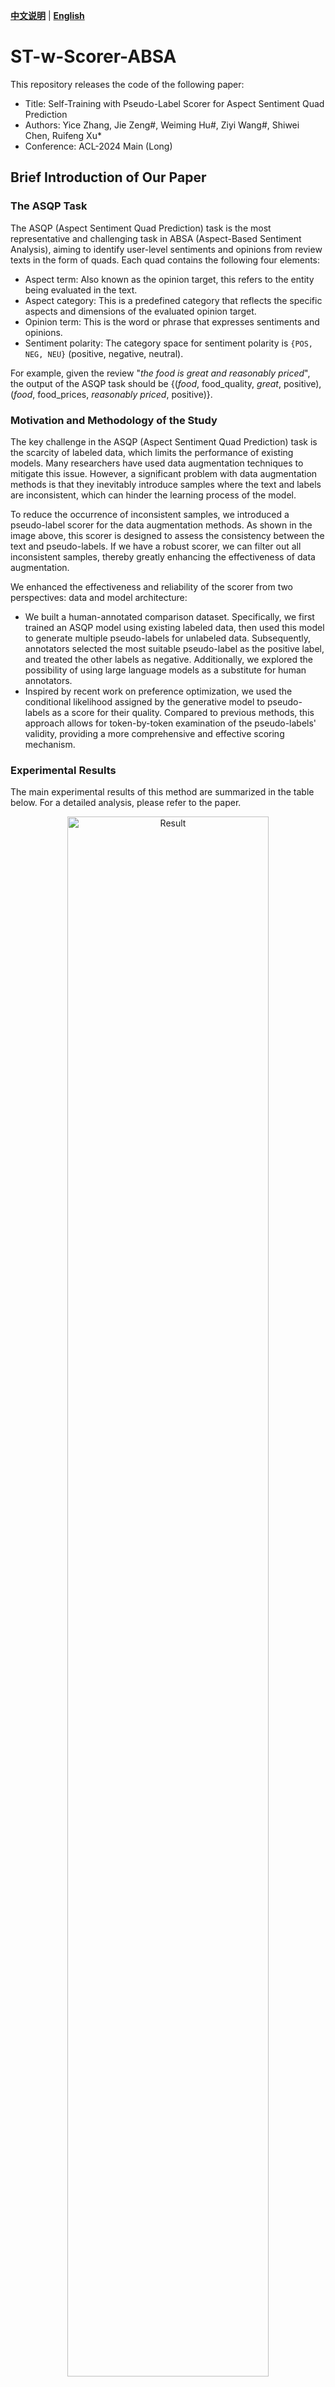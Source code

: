 [**中文说明**](https://github.com/HITSZ-HLT/ST-w-Scorer-ABSA/) | [**English**](https://github.com/HITSZ-HLT/ST-w-Scorer-ABSA/blob/master/README_EN.md)

# ST-w-Scorer-ABSA

This repository releases the code of the following paper:
- Title: Self-Training with Pseudo-Label Scorer for Aspect Sentiment Quad Prediction
- Authors: Yice Zhang, Jie Zeng#, Weiming Hu#, Ziyi Wang#, Shiwei Chen, Ruifeng Xu*
- Conference: ACL-2024 Main (Long)

## Brief Introduction of Our Paper

### The ASQP Task

The ASQP (Aspect Sentiment Quad Prediction) task is the most representative and challenging task in ABSA (Aspect-Based Sentiment Analysis), aiming to identify user-level sentiments and opinions from review texts in the form of quads. Each quad contains the following four elements:
- Aspect term: Also known as the opinion target, this refers to the entity being evaluated in the text.
- Aspect category: This is a predefined category that reflects the specific aspects and dimensions of the evaluated opinion target.
- Opinion term: This is the word or phrase that expresses sentiments and opinions.
- Sentiment polarity: The category space for sentiment polarity is `{POS, NEG, NEU}` (positive, negative, neutral).

For example, given the review "_the food is great and reasonably priced_", the output of the ASQP task should be {(_food_, food_quality, _great_, positive), (_food_, food_prices, _reasonably priced_, positive)}.

### Motivation and Methodology of the Study

The key challenge in the ASQP (Aspect Sentiment Quad Prediction) task is the scarcity of labeled data, which limits the performance of existing models. Many researchers have used data augmentation techniques to mitigate this issue. However, a significant problem with data augmentation methods is that they inevitably introduce samples where the text and labels are inconsistent, which can hinder the learning process of the model.

To reduce the occurrence of inconsistent samples, we introduced a pseudo-label scorer for the data augmentation methods. As shown in the image above, this scorer is designed to assess the consistency between the text and pseudo-labels. If we have a robust scorer, we can filter out all inconsistent samples, thereby greatly enhancing the effectiveness of data augmentation.

We enhanced the effectiveness and reliability of the scorer from two perspectives: data and model architecture:
- We built a human-annotated comparison dataset. Specifically, we first trained an ASQP model using existing labeled data, then used this model to generate multiple pseudo-labels for unlabeled data. Subsequently, annotators selected the most suitable pseudo-label as the positive label, and treated the other labels as negative. Additionally, we explored the possibility of using large language models as a substitute for human annotators.
- Inspired by recent work on preference optimization, we used the conditional likelihood assigned by the generative model to pseudo-labels as a score for their quality. Compared to previous methods, this approach allows for token-by-token examination of the pseudo-labels' validity, providing a more comprehensive and effective scoring mechanism.

### Experimental Results

The main experimental results of this method are summarized in the table below. For a detailed analysis, please refer to the paper.

<div align="center"> <img src="https://github.com/HITSZ-HLT/ST-w-Scorer-ABSA/assets/9134454/d7df2c87-6701-4897-b9a2-b66e88fcc1ec" alt="Result" width="80%" /></div>

## How to Run

### Requirements

- lightning==2.1.3
- numpy==2.0.0
- scikit_learn==1.5.0
- spacy==3.7.4
- torch==2.1.1+cu118
- tqdm==4.66.2
- transformers==4.36.2

### Files

```
├── data
│   ├── comp
│   │   ├── acos
│   │   │   ├── laptop16
│   │   │   └── rest16
│   │   └── asqp
│   │       ├── rest15
│   │       └── rest16
│   ├── raw
│   │   ├── laptop
│   │   └── yelp
│   └── self-training
│   └── t5
│       ├── acos
│       │   ├── laptop16
│       │   └── rest16
│       └── asqp
│           ├── rest15
│           └── rest16
├── bash
│   ├── do_filtering.sh
│   ├── do_reranking.sh
│   ├── pseudo_labeling.sh
│   ├── train_quad_batch_parallel.sh
│   ├── train_quad.sh
│   └── train_scorer.sh
├── read_quad_result.py
├── train_quad.py
├── train_scorer.py
└── utils
    ├── __init__.py
    ├── loss.py
    ├── quad.py
    └── quad_result.py
```
### Run our code

In the `code` directory:
- Run `chmod +x bash/*`.
- Train the initial model `bash/train_quad.sh -c 0 -d acos/rest16 -b quad -s 42`.
- Pseudo label with `bash/pseudo_labeling.sh -c 0 -d acos/rest16 -b quad`.
- Train the scorer `bash/train_scorer.sh -c 0 -d acos/rest16 -b scorer -s 42 -l 20 -t 01234+ -a 1`.
- Filter the pseudo-labeled data `bash/do_filtering.sh -c 0 -d acos/rest16 -b scorer`.

This will produce the filtered pseudo-labeled data, which can then be used to train the ASQP model:
- Train the ASQP model with pseudo-labeled data `bash/train_quad.sh -c 0 -d acos/rest16 -b 10-40_10000 -f 10-40_10000 -t ../output/filter/asqp/rest15.json`.
- Re-rank with `bash/do_reranking.sh -c 0 -d acos/rest16 -b scorer -q 10-40_10000 -a 2024-6-21`.

Note:
- The scorer significantly impacts final performance; adjusting its training parameters (lr, alpha, batch_size) is necessary.
- Before pseudo labeling, you need to unzip the files under `/code/data/raw`.
- Already filtered pseudo-labeled data is located in `/code/data/self_training`.

## Citation

    @inproceedings{zhang-etal-2024-self-training-pseudo-label-scorer,  
        title = "Self-Training with Pseudo-Label Scorer for Aspect Sentiment Quad Prediction",  
        author = "Zhang, Yice  and  
          Zeng, Jie  and  
          Hu, Weiming  and  
          Wang, Ziyi  and  
          Chen, Shiwei  and
          Xu, Ruifeng",  
          booktitle = "Proceedings of the 62nd Annual Meeting of the Association for Computational Linguistics and the 11th International Joint Conference on Natural Language Processing (Volume 1: Long Papers)",
          month = August,  
          year = "2024",  
          address = "Bangkok, Thailand",  
          publisher = "Association for Computational Linguistics",  
    }  
